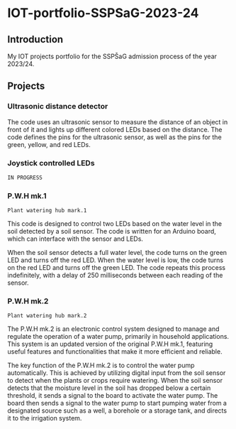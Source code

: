 # IOT-portfolio-SSPSaG-2023-24
## Introduction
My IOT projects portfolio for the SSPŠaG admission process of the year 2023/24.
## Projects
### Ultrasonic distance detector
The code uses an ultrasonic sensor to measure the distance of an object in front of it and lights up different colored LEDs based on the distance. The code defines the pins for the ultrasonic sensor, as well as the pins for the green, yellow, and red LEDs.
### Joystick controlled LEDs
```python
IN PROGRESS
```
### P.W.H mk.1
```
Plant watering hub mark.1
```
This code is designed to control two LEDs based on the water level in the soil detected by a soil sensor. The code is written for an Arduino board, which can interface with the sensor and LEDs.

When the soil sensor detects a full water level, the code turns on the green LED and turns off the red LED. When the water level is low, the code turns on the red LED and turns off the green LED. The code repeats this process indefinitely, with a delay of 250 milliseconds between each reading of the sensor.
### P.W.H mk.2
```
Plant watering hub mark.2
```
The P.W.H mk.2 is an electronic control system designed to manage and regulate the operation of a water pump, primarily in household applications. This system is an updated version of the original P.W.H mk.1, featuring useful features and functionalities that make it more efficient and reliable.

The key function of the P.W.H mk.2 is to control the water pump automatically. This is achieved by utilizing digital input from the soil sensor to detect when the plants or crops require watering. When the soil sensor detects that the moisture level in the soil has dropped below a certain threshold, it sends a signal to the board to activate the water pump. The board then sends a signal to the water pump to start pumping water from a designated source such as a well, a borehole or a storage tank, and directs it to the irrigation system.
